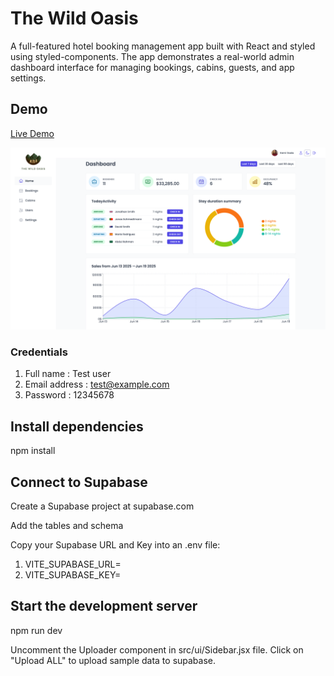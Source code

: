 # The Wild Oasis

A full-featured hotel booking management app built with React and styled using styled-components.
The app demonstrates a real-world admin dashboard interface for managing bookings, cabins, guests, and app settings.

## Demo

<a href="https://the-wild-oasis-appp.netlify.app" target="_blank" rel="noopener noreferrer">Live Demo</a>

![Screenshot of The Wild Oasis](./screenshot.png)

### Credentials

1. Full name : Test user
2. Email address : test@example.com
3. Password : 12345678

## Install dependencies

npm install

## Connect to Supabase

Create a Supabase project at supabase.com

Add the tables and schema

Copy your Supabase URL and Key into an .env file:

1. VITE_SUPABASE_URL=
2. VITE_SUPABASE_KEY=

## Start the development server

npm run dev

Uncomment the Uploader component in src/ui/Sidebar.jsx file.
Click on "Upload ALL" to upload sample data to supabase.